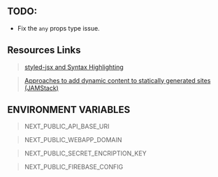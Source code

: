 ## TODO:

-   Fix the `any` props type issue.

## Resources Links

> [styled-jsx and Syntax Highlighting ](https://github.com/vercel/styled-jsx#warning-unknown-jsx-prop-on-style-tag)

> [Approaches to add dynamic content to statically generated sites (JAMStack)](https://hasura.io/blog/approaches-to-add-dynamic-content-statically-generated-sites-jamstack/)

## ENVIRONMENT VARIABLES

> NEXT_PUBLIC_API_BASE_URI

> NEXT_PUBLIC_WEBAPP_DOMAIN

> NEXT_PUBLIC_SECRET_ENCRIPTION_KEY

> NEXT_PUBLIC_FIREBASE_CONFIG
